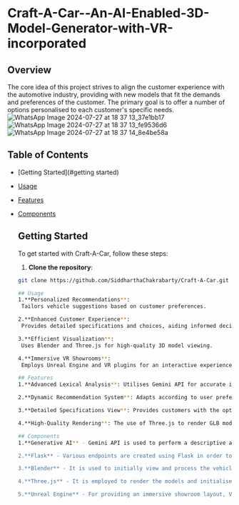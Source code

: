# Craft-A-Car--An-AI-Enabled-3D-Model-Generator-with-VR-incorporated
## Overview
The core idea of this project strives to align the customer experience with the automotive industry, providing with new models that fit the demands and preferences of the customer. The primary goal is to offer a number of options personalised to each customer's specific needs.
![WhatsApp Image 2024-07-27 at 18 37 13_37e1bb17](https://github.com/user-attachments/assets/a5b49429-71f6-4db3-8333-e87bbe2e7102)
![WhatsApp Image 2024-07-27 at 18 37 13_fe9536d6](https://github.com/user-attachments/assets/0a710333-8b67-496a-b9b1-6ed71102db5b)
![WhatsApp Image 2024-07-27 at 18 37 14_8e4be58a](https://github.com/user-attachments/assets/b263a27e-8afa-4c01-8d1a-0268e5876d22)


## Table of Contents
- [Getting Started](#getting started)
- [Usage](#usage)
- [Features](#features)
- [Components](#components)

  ## Getting Started
  To get started with Craft-A-Car, follow these steps:

  1. **Clone the repository**:
   ```bash
   git clone https://github.com/SiddharthaChakrabarty/Craft-A-Car.git

  ## Usage
  1.**Personalized Recommendations**:
    Tailors vehicle suggestions based on customer preferences.

  2.**Enhanced Customer Experience**:
    Provides detailed specifications and choices, aiding informed decisions.

  3.**Efficient Visualization**:
    Uses Blender and Three.js for high-quality 3D model viewing.

  4.**Immersive VR Showrooms**:
    Employs Unreal Engine and VR plugins for an interactive experience.

  ## Features
  1.**Advanced Lexical Analysis**: Utilises Gemini API for accurate interpretation and analysis of customer prompt.

  2.**Dynamic Recommendation System**: Adapts according to user preferences which allow further refinement of model generation.

  3.**Detailed Specifications View**: Provides customers with the option to view the internal and external specs of the model as well as its current market price for informed decision-making.

  4.**High-Quality Rendering**: The use of Three.js to render GLB models allows not only realistic visualisation but also maximum optimisation for the models generated.

  ## Components
  1.**Generative AI** - Gemini API is used to perform a descriptive analysis of the customer prompts. This analysis helps in generating various accurate suggestions based on the customer's needs.

  2.**Flask** - Various endpoints are created using Flask in order to make API calls and then  render the models and their specifications onto the frontend.

  3.**Blender** - It is used to initially view and process the vehicle models.

  4.**Three.js** - It is employed to render the models and initialise a scene that defines the viewpoint using a perspective camera.Directional and ambient lighting are used to give depth to the models. GLTFLoader is used to render the GLB models onto the screen. A showroom floor is created using PlaneGeometry and MeshStandardMaterial.
  
  5.**Unreal Engine** - For providing an immersive showroom layout, VR plugins such as SteamVR and OculusVR are used that allows the user to explore the models thoroughly.

